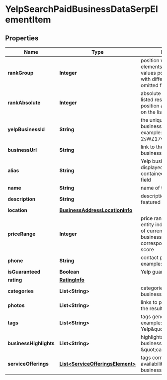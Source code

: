 

# YelpSearchPaidBusinessDataSerpElementItem


## Properties

| Name | Type | Description | Notes |
|------------ | ------------- | ------------- | -------------|
|**rankGroup** | **Integer** | position within a group of elements with identical type values positions of elements with different type values are omitted from rank_group |  [optional] |
|**rankAbsolute** | **Integer** | absolute rank among all the listed results absolute position among all reviews on the list |  [optional] |
|**yelpBusinessId** | **String** | the unique identifier of a business identity on Yelp example: 2sWZ17vpEF2vuM_7ic721w |  [optional] |
|**businessUrl** | **String** | link to the Yelp profile of the business entity |  [optional] |
|**alias** | **String** | Yelp business identifier displayed only if the request contained the corresponding field |  [optional] |
|**name** | **String** | name of the business entity |  [optional] |
|**description** | **String** | description containing the featured review |  [optional] |
|**location** | [**BusinessAddressLocationInfo**](BusinessAddressLocationInfo.md) |  |  [optional] |
|**priceRange** | **Integer** | price range of the business entity indicates the number of currency signs next to the business listing corresponding to its price score |  [optional] |
|**phone** | **String** | contact phone number example: (804) 342-1981 |  [optional] |
|**isGuaranteed** | **Boolean** | Yelp guaranteed label |  [optional] |
|**rating** | [**RatingInfo**](RatingInfo.md) |  |  [optional] |
|**categories** | **List&lt;String&gt;** | categories related to the business entity |  [optional] |
|**photos** | **List&lt;String&gt;** | links to photos appearing in the result |  [optional] |
|**tags** | **List&lt;String&gt;** | tags generated by Yelp example: \&quot;New on Yelp\&quot; |  [optional] |
|**businessHighlights** | **List&lt;String&gt;** | highlights describing business offerings example: \&quot;casual_dining\&quot; |  [optional] |
|**serviceOfferings** | [**List&lt;ServiceOfferingsElement&gt;**](ServiceOfferingsElement.md) | tags corresponding to the availability of certain business offerings |  [optional] |



